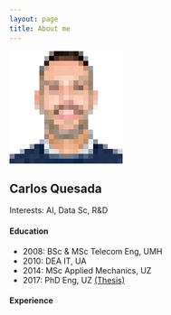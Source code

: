 ```yaml
---
layout: page
title: About me
---
```


![](/img/me.png)

## Carlos Quesada
Interests: AI, Data Sc, R&D

#### Education
* 2008: BSc & MSc Telecom Eng, UMH
* 2010: DEA IT, UA
* 2014: MSc Applied Mechanics, UZ
* 2017: PhD Eng, UZ [(Thesis)](https://zaguan.unizar.es/record/59996/files/TESIS-2017-017.pdf)

#### Experience

